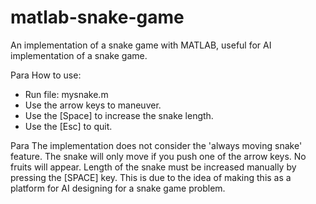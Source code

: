# matlab-snake-game
An implementation of a snake game with MATLAB, useful for AI implementation 
of a snake game. 

Para How to use: 
- Run file: mysnake.m 
- Use the arrow keys to maneuver. 
- Use the [Space] to increase the snake length. 
- Use the [Esc] to quit. 

Para The implementation does not consider the 'always moving snake' feature. 
The snake will only move if you push one of the arrow keys. No fruits will 
appear. Length of the snake must be increased manually by pressing the 
[SPACE] key. This is due to the idea of making this as a platform for AI 
designing for a snake game problem.